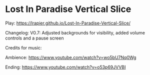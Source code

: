 # Lost In Paradise Vertical Slice
 
Play: https://lrapier.github.io/Lost-In-Paradise-Vertical-Slice/

Changelog:
V0.7: Adjusted backgrounds for visibility, added volume controls and a pause screen

 

Credits for music:

Ambience: https://www.youtube.com/watch?v=wo5bU7Nq0Wg

Ending: https://www.youtube.com/watch?v=o53p69JVVBI
